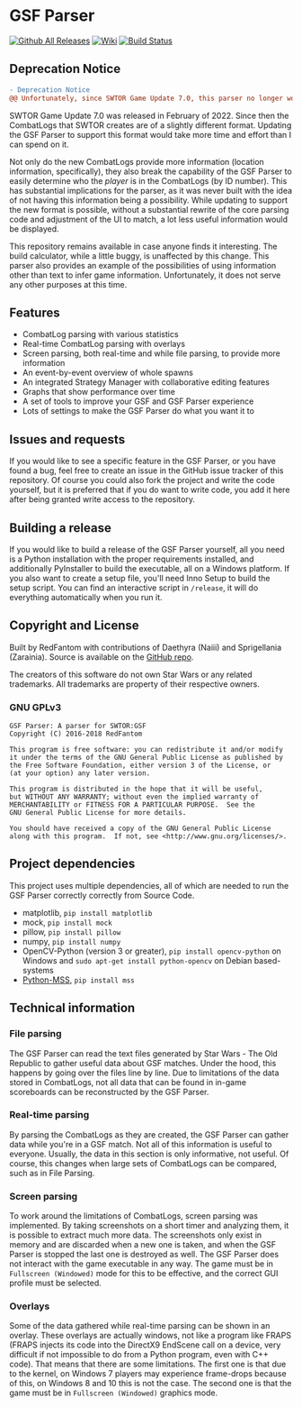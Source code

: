 # GSF Parser
[![Github All Releases](https://img.shields.io/github/downloads/RedFantom/GSF-Parser/total.svg)](https://www.github.com/RedFantom/GSF-Parser/Releases)
[![Wiki](https://img.shields.io/badge/GitHub%20Wiki-Available-2f77d0.svg)](https://github.com/RedFantom/gsf-parser/wiki)
[![Build Status](https://travis-ci.org/RedFantom/gsf-parser.svg?branch=master)](https://travis-ci.org/RedFantom/gsf-parser)

## Deprecation Notice
```diff
- Deprecation Notice
@@ Unfortunately, since SWTOR Game Update 7.0, this parser no longer works properly. @@
```
SWTOR Game Update 7.0 was released in February of 2022. Since then the CombatLogs that SWTOR creates are of a 
slightly different format. Updating the GSF Parser to support this format would take more time and effort than
I can spend on it.

Not only do the new CombatLogs provide more information (location information, specifically), they also break
the capability of the GSF Parser to easily determine who the _player_ is in the CombatLogs (by ID number). This
has substantial implications for the parser, as it was never built with the idea of not having this information
being a possibility. While updating to support the new format is possible, without a substantial rewrite of
the core parsing code and adjustment of the UI to match, a lot less useful information would be displayed.

This repository remains available in case anyone finds it interesting. The build calculator, while a little
buggy, is unaffected by this change. This parser also provides an example of the possibilities of using 
information other than text to infer game information. Unfortunately, it does not serve any other purposes
at this time.

## Features
- CombatLog parsing with various statistics
- Real-time CombatLog parsing with overlays
- Screen parsing, both real-time and while file parsing, to provide more information
- An event-by-event overview of whole spawns
- An integrated Strategy Manager with collaborative editing features
- Graphs that show performance over time
- A set of tools to improve your GSF and GSF Parser experience
- Lots of settings to make the GSF Parser do what you want it to

## Issues and requests
If you would like to see a specific feature in the GSF Parser, or you have found a bug, feel free to create an issue
in the GitHub issue tracker of this repository. Of course you could also fork the project and write the code yourself,
but it is preferred that if you do want to write code, you add it here after being granted write access to the
repository.

## Building a release
If you would like to build a release of the GSF Parser yourself, all you need is a Python installation with the proper
requirements installed, and additionally PyInstaller to build the executable, all on a Windows platform. If you also
want to create a setup file, you'll need Inno Setup to build the setup script. You can find an interactive script in
`/release`, it will do everything automatically when you run it.

## Copyright and License
Built by RedFantom with contributions of Daethyra (Naiii) and Sprigellania (Zarainia).
Source is available on the [GitHub repo](https://github.com/RedFantom/GSF-Parser).

The creators of this software do not own Star Wars or any related trademarks. All
trademarks are property of their respective owners.

### GNU GPLv3

    GSF Parser: A parser for SWTOR:GSF
    Copyright (C) 2016-2018 RedFantom

    This program is free software: you can redistribute it and/or modify
    it under the terms of the GNU General Public License as published by
    the Free Software Foundation, either version 3 of the License, or
    (at your option) any later version.

    This program is distributed in the hope that it will be useful,
    but WITHOUT ANY WARRANTY; without even the implied warranty of
    MERCHANTABILITY or FITNESS FOR A PARTICULAR PURPOSE.  See the
    GNU General Public License for more details.

    You should have received a copy of the GNU General Public License
    along with this program.  If not, see <http://www.gnu.org/licenses/>.

## Project dependencies
This project uses multiple dependencies, all of which are needed to run the GSF Parser correctly correctly from Source
Code.
- matplotlib, `pip install matplotlib`
- mock, `pip install mock`
- pillow, `pip install pillow`
- numpy, `pip install numpy`
- OpenCV-Python (version 3 or greater), `pip install opencv-python` on Windows and `sudo apt-get install python-opencv` on Debian based-systems
- [Python-MSS](https://github.com/BoboTiG/python-mss), `pip install mss`


## Technical information

### File parsing
The GSF Parser can read the text files generated by Star Wars - The Old Republic to gather useful data about GSF
matches. Under the hood, this happens by going over the files line by line. Due to limitations of the data stored in
CombatLogs, not all data that can be found in in-game scoreboards can be reconstructed by the GSF Parser.

### Real-time parsing
By parsing the CombatLogs as they are created, the GSF Parser can gather data while you're in a GSF match. Not all of
this information is useful to everyone. Usually, the data in this section is only informative, not useful. Of course,
this changes when large sets of CombatLogs can be compared, such as in File Parsing.

### Screen parsing
To work around the limitations of CombatLogs, screen parsing was implemented. By taking screenshots on a short timer and
analyzing them, it is possible to extract much more data. The screenshots only exist in memory and are discarded when a
new one is taken, and when the GSF Parser is stopped the last one is destroyed as well. The GSF Parser does not interact
with the game executable in any way. The game must be in `Fullscreen (Windowed)` mode for this to be effective, and the
correct GUI profile must be selected.

### Overlays
Some of the data gathered while real-time parsing can be shown in an overlay. These overlays are actually windows, not
like a program like FRAPS (FRAPS injects its code into the DirectX9 EndScene call on a device, very difficult if not
impossible to do from a Python program, even with C++ code). That means that there are some limitations. The first one
is that due to the kernel, on Windows 7 players may experience frame-drops because of this, on Windows 8 and 10 this is
not the case. The second one is that the game must be in `Fullscreen (Windowed)` graphics mode.
